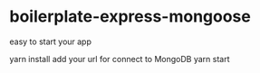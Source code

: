 # boilerplate-express-mongoose
easy to start your app

yarn install
add your url for connect to MongoDB
yarn start

